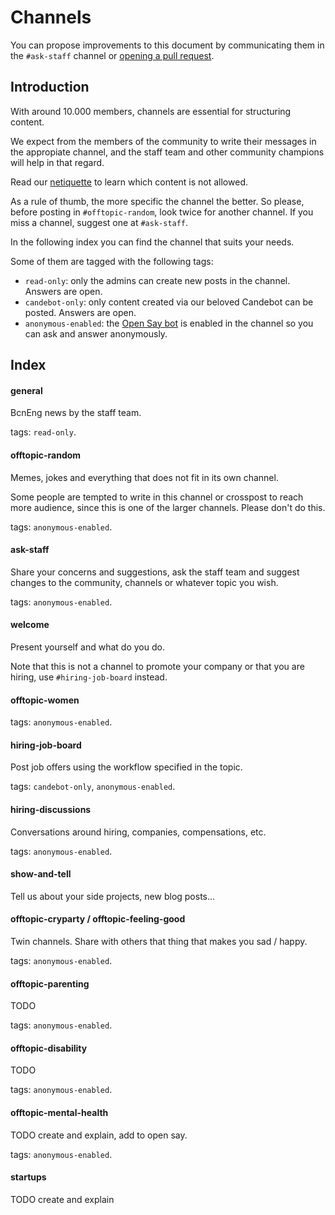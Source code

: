# Channels

You can propose improvements to this document by communicating them in the
`#ask-staff` channel or [opening a pull
request](https://github.com/bcneng/website/blob/master/content/channels.md).

## Introduction

With around 10.000 members, channels are essential for structuring content.

We expect from the members of the community to write their messages in the
appropiate channel, and the staff team and other community champions will help
in that regard.

Read our [netiquette](/netiquette) to learn which content is not allowed.

As a rule of thumb, the more specific the channel the better. So please,
before posting in `#offtopic-random`, look twice for another channel. If you
miss a channel, suggest one at `#ask-staff`.

In the following index you can find the channel that suits your needs.

Some of them are tagged with the following tags:
- `read-only`: only the admins can create new posts in the channel. Answers are open.
- `candebot-only`: only content created via our beloved Candebot can be posted. Answers are open.
- `anonymous-enabled`: the [Open Say bot](https://opensay.co/) is enabled in 
the channel so you can ask and answer anonymously.

## Index

#### general

BcnEng news by the staff team.

tags: `read-only`.

#### offtopic-random

Memes, jokes and everything that does not fit in its own channel.

Some people are tempted to write in this channel or crosspost to reach more
audience, since this is one of the larger channels. Please don't do this.

tags: `anonymous-enabled`.

#### ask-staff 

Share your concerns and suggestions, ask the staff team and suggest changes to
the community, channels or whatever topic you wish.

tags: `anonymous-enabled`.

#### welcome

Present yourself and what do you do.

Note that this is not a channel to promote your company or that you are hiring,
use `#hiring-job-board` instead.

#### offtopic-women

tags: `anonymous-enabled`.

#### hiring-job-board

Post job offers using the workflow specified in the topic.

tags: `candebot-only`, `anonymous-enabled`.

#### hiring-discussions

Conversations around hiring, companies, compensations, etc.

tags: `anonymous-enabled`.

#### show-and-tell

Tell us about your side projects, new blog posts...

#### offtopic-cryparty / offtopic-feeling-good

Twin channels. Share with others that thing that makes you sad / happy.

tags: `anonymous-enabled`.

#### offtopic-parenting

TODO

tags: `anonymous-enabled`.

#### offtopic-disability

TODO

tags: `anonymous-enabled`.

#### offtopic-mental-health

TODO create and explain, add to open say.

tags: `anonymous-enabled`.

#### startups

TODO create and explain

